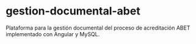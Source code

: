 # gestion-documental-abet
Plataforma para la gestión documental del proceso de acreditación ABET implementado con Angular y MySQL.
